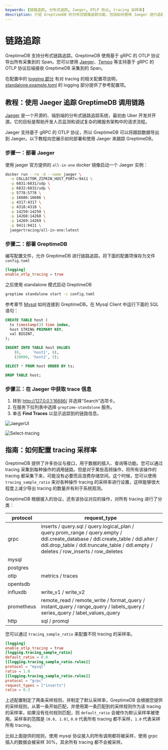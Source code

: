 ```yaml
---
keywords: [链路追踪, 分布式追踪, Jaeger, OTLP 协议, tracing 采样率]
description: 介绍 GreptimeDB 的分布式链路追踪功能，包括如何使用 Jaeger 进行追踪和配置 tracing 采样率。
---
```


# 链路追踪

GreptimeDB 支持分布式链路追踪。GreptimeDB 使用基于 gRPC 的 OTLP 协议导出所有采集到的 Span。您可以使用 [Jaeger](https://www.jaegertracing.io/)、[Tempo](https://grafana.com/oss/tempo/) 等支持基于 gRPC 的 OTLP 协议后端接收 GreptimeDB 采集到的 Span。 

在配置中的 [logging 部分](/user-guide/deployments-administration/configuration.md#logging-选项) 有对 tracing 的相关配置项说明，[standalone.example.toml](https://github.com/GreptimeTeam/greptimedb/blob/VAR::greptimedbVersion/config/standalone.example.toml) 的 logging 部分提供了参考配置项。

## 教程：使用 Jaeger 追踪 GreptimeDB 调用链路

[Jaeger](https://www.jaegertracing.io/) 是一个开源的、端到端的分布式链路追踪系统，最初由 Uber 开发并开源。它的目标是帮助开发人员监测和调试复杂的微服务架构中的请求流程。

Jaeger 支持基于 gRPC 的 OTLP 协议，所以 GreptimeDB 可以将跟踪数据导出到 Jaeger。以下教程向您展示如何部署和使用 Jaeger 来跟踪 GreptimeDB。

### 步骤一：部署 Jaeger

使用 jaeger 官方提供的 `all-in-one` docker 镜像启动一个 Jaeger 实例：

```bash
docker run --rm -d --name jaeger \
  -e COLLECTOR_ZIPKIN_HOST_PORT=:9411 \
  -p 6831:6831/udp \
  -p 6832:6832/udp \
  -p 5778:5778 \
  -p 16686:16686 \
  -p 4317:4317 \
  -p 4318:4318 \
  -p 14250:14250 \
  -p 14268:14268 \
  -p 14269:14269 \
  -p 9411:9411 \
  jaegertracing/all-in-one:latest
```

### 步骤二：部署 GreptimeDB

编写配置文件，允许 GreptimeDB 进行链路追踪。将下面的配置项保存为文件 `config.toml`

```Toml
[logging]
enable_otlp_tracing = true
```

之后使用 standalone 模式启动 GreptimeDB

```bash
greptime standalone start -c config.toml
```

参考章节 [Mysql](/user-guide/protocols/mysql.md) 如何连接到 GreptimeDB。在 Mysql Client 中运行下面的 SQL 语句：

```sql
CREATE TABLE host (
  ts timestamp(3) time index,
  host STRING PRIMARY KEY,
  val BIGINT,
);

INSERT INTO TABLE host VALUES
    (0,     'host1', 0),
    (20000, 'host2', 5);

SELECT * FROM host ORDER BY ts;

DROP TABLE host;
```

### 步骤三：在 Jaeger 中获取 trace 信息

1. 转到 http://127.0.0.1:16686/ 并选择“Search”选项卡。
2. 在服务下拉列表中选择 `greptime-standalone` 服务。
3. 单击 **Find Traces** 以显示追踪到的链路信息。

![JaegerUI](/jaegerui.png)

![Select-tracing](/select-tracing.png)

## 指南：如何配置 tracing 采样率

GreptimeDB 提供了许多协议与接口，用于数据的插入、查询等功能。您可以通过 tracing 采集到每种操作的调用链路。但是对于某些高频操作，将所有该操作的 tracing 都采集下来，可能没有必要而且浪费存储空间。这个时候，您可以使用 `tracing_sample_ratio` 来对各种操作 tracing 的采样率进行设置，这样能够很大程度上减少导出 tracing 的数量并有利于系统观测。

GreptimeDB 根据接入的协议，还有该协议对应的操作，对所有 tracing 进行了分类：

| **protocol** | **request_type**                                                                                                                                                                                                      |
|--------------|-----------------------------------------------------------------------------------------------------------------------------------------------------------------------------------------------------------------------|
| grpc         | inserts / query.sql / query.logical_plan / query.prom_range / query.empty / ddl.create_database / ddl.create_table / ddl.alter / ddl.drop_table / ddl.truncate_table / ddl.empty / deletes / row_inserts / row_deletes |
| mysql        |                                                                                                                                                                                                                       |
| postgres     |                                                                                                                                                                                                                       |
| otlp         | metrics / traces                                                                                                                                                                                                      |
| opentsdb     |                                                                                                                                                                                                                       |
| influxdb     | write_v1 / write_v2                                                                                                                                                                                                   |
| prometheus   | remote_read / remote_write / format_query / instant_query / range_query / labels_query / series_query / label_values_query                                                                                                          |
| http         | sql / promql       

您可以通过 `tracing_sample_ratio` 来配置不同 tracing 的采样率。

```toml
[logging]
enable_otlp_tracing = true
[logging.tracing_sample_ratio]
default_ratio = 0.0
[[logging.tracing_sample_ratio.rules]]
protocol = "mysql"
ratio = 1.0
[[logging.tracing_sample_ratio.rules]]
protocol = "grpc"
request_types = ["inserts"]
ratio = 0.3
```

上述配置制定了两条采样规则，并制定了默认采样率，GreptimeDB 会根据您提供的采样规则，从第一条开始匹配，并使用第一条匹配到的采样规则作为该 tracing 的采样率，如果没有任何规则匹配，则 `default_ratio` 会被作为默认采样率被使用。采样率的范围是 `[0.0, 1.0]`, `0.0` 代表所有 tracing 都不采样，`1.0` 代表采样所有 tracing。

比如上面提供的规则，使用 mysql 协议接入的所有调用都将被采样，使用 grpc 插入的数据会被采样 30%，其余所有 tracing 都不会被采样。
